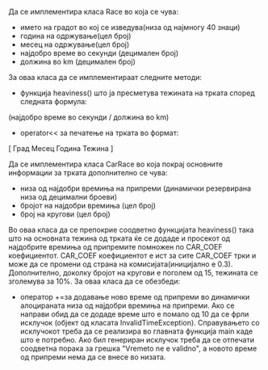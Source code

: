 Да се имплементира класа Race во која се чува:

* името на градот во кој се изведува(низа од најмногу 40 знаци)
* година на одржување(цел број)
* месец на одржување(цел број)
* најдобро време во секунди (децимален број)
* должина во km (децимален број)

За оваа класа да се имплементираат следните методи:

* функција heaviness() што ја пресметува тежината на трката според следната формула:

(најдобро време во секунди / должина во km)

* operator<< за печатење на трката во формат:

[ Град Месец Година Тежина ]

Да се имплементира класа CarRace во која покрај основните информации за трката дополнително се чува:

* низа од најдобри времиња на припреми (динамички резервирана низа од децимални броеви)
* бројот на најдобри времиња (цел број)
* број на кругови (цел број)

Во оваа класа да се препокрие соодветно функцијата heaviness() така што на основната тежина од трката ќе се додаде и просекот од најдобрите времиња од припремите помножен по CAR_COEF коефициентот. CAR_COEF коефициентот е ист за сите CAR_COEF трки и може да се промени од страна на комисијата(иницијално е 0.3). Дополнително, доколку бројот на кругови е поголем од 15, тежината се зголемува за 10%. За оваа класа да се обезбеди:

* оператор +=за додавање ново време од припреми во динамички алоцираната низа од најдобри времиња на припреми. Ако се направи обид да се додаде време што е помало од 10 да се фрли исклучок (објект од класата InvalidTimeException). Справувањето со исклучокот треба да се реализира во главната функција main каде што е потребно. Ако бил генериран исклучок треба да се отпечати соодветна порака за грешка "Vremeto ne e validno", а новото време од припреми нема да се внесе во низата.